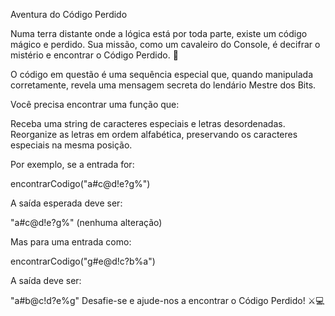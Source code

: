 Aventura do Código Perdido


Numa terra distante onde a lógica está por toda parte, existe um código mágico e perdido. Sua missão, como um cavaleiro do Console, é decifrar o mistério e encontrar o Código Perdido. 🏰

O código em questão é uma sequência especial que, quando manipulada corretamente, revela uma mensagem secreta do lendário Mestre dos Bits.

Você precisa encontrar uma função que:

Receba uma string de caracteres especiais e letras desordenadas.
Reorganize as letras em ordem alfabética, preservando os caracteres especiais na mesma posição.

Por exemplo, se a entrada for:

encontrarCodigo("a#c@d!e?g%")

A saída esperada deve ser:

"a#c@d!e?g%" (nenhuma alteração)

Mas para uma entrada como:

encontrarCodigo("g#e@d!c?b%a")

A saída deve ser:

"a#b@c!d?e%g"
Desafie-se e ajude-nos a encontrar o Código Perdido! ⚔️💻
